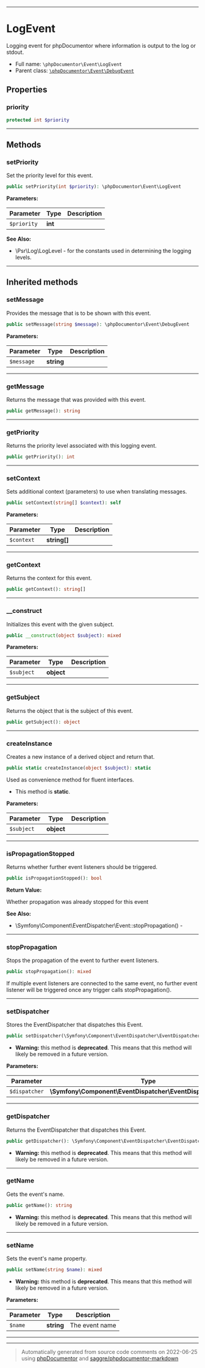***

# LogEvent

Logging event for phpDocumentor where information is output to the log or
stdout.



* Full name: `\phpDocumentor\Event\LogEvent`
* Parent class: [`\phpDocumentor\Event\DebugEvent`](./DebugEvent.md)



## Properties


### priority



```php
protected int $priority
```






***

## Methods


### setPriority

Set the priority level for this event.

```php
public setPriority(int $priority): \phpDocumentor\Event\LogEvent
```








**Parameters:**

| Parameter | Type | Description |
|-----------|------|-------------|
| `$priority` | **int** |  |



**See Also:**

* \Psr\Log\LogLevel - for the constants used in determining the logging levels.

***


## Inherited methods


### setMessage

Provides the message that is to be shown with this event.

```php
public setMessage(string $message): \phpDocumentor\Event\DebugEvent
```








**Parameters:**

| Parameter | Type | Description |
|-----------|------|-------------|
| `$message` | **string** |  |




***

### getMessage

Returns the message that was provided with this event.

```php
public getMessage(): string
```











***

### getPriority

Returns the priority level associated with this logging event.

```php
public getPriority(): int
```











***

### setContext

Sets additional context (parameters) to use when translating messages.

```php
public setContext(string[] $context): self
```








**Parameters:**

| Parameter | Type | Description |
|-----------|------|-------------|
| `$context` | **string[]** |  |




***

### getContext

Returns the context for this event.

```php
public getContext(): string[]
```











***

### __construct

Initializes this event with the given subject.

```php
public __construct(object $subject): mixed
```








**Parameters:**

| Parameter | Type | Description |
|-----------|------|-------------|
| `$subject` | **object** |  |




***

### getSubject

Returns the object that is the subject of this event.

```php
public getSubject(): object
```











***

### createInstance

Creates a new instance of a derived object and return that.

```php
public static createInstance(object $subject): static
```

Used as convenience method for fluent interfaces.

* This method is **static**.




**Parameters:**

| Parameter | Type | Description |
|-----------|------|-------------|
| `$subject` | **object** |  |




***

### isPropagationStopped

Returns whether further event listeners should be triggered.

```php
public isPropagationStopped(): bool
```









**Return Value:**

Whether propagation was already stopped for this event


**See Also:**

* \Symfony\Component\EventDispatcher\Event::stopPropagation() - 

***

### stopPropagation

Stops the propagation of the event to further event listeners.

```php
public stopPropagation(): mixed
```

If multiple event listeners are connected to the same event, no
further event listener will be triggered once any trigger calls
stopPropagation().









***

### setDispatcher

Stores the EventDispatcher that dispatches this Event.

```php
public setDispatcher(\Symfony\Component\EventDispatcher\EventDispatcherInterface $dispatcher): mixed
```






* **Warning:** this method is **deprecated**. This means that this method will likely be removed in a future version.



**Parameters:**

| Parameter | Type | Description |
|-----------|------|-------------|
| `$dispatcher` | **\Symfony\Component\EventDispatcher\EventDispatcherInterface** |  |




***

### getDispatcher

Returns the EventDispatcher that dispatches this Event.

```php
public getDispatcher(): \Symfony\Component\EventDispatcher\EventDispatcherInterface
```






* **Warning:** this method is **deprecated**. This means that this method will likely be removed in a future version.






***

### getName

Gets the event's name.

```php
public getName(): string
```






* **Warning:** this method is **deprecated**. This means that this method will likely be removed in a future version.






***

### setName

Sets the event's name property.

```php
public setName(string $name): mixed
```






* **Warning:** this method is **deprecated**. This means that this method will likely be removed in a future version.



**Parameters:**

| Parameter | Type | Description |
|-----------|------|-------------|
| `$name` | **string** | The event name |




***


***
> Automatically generated from source code comments on 2022-06-25 using [phpDocumentor](http://www.phpdoc.org/) and [saggre/phpdocumentor-markdown](https://github.com/Saggre/phpDocumentor-markdown)
